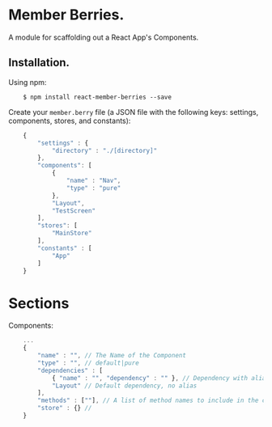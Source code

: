# Member Berries.

A module for scaffolding out a React App's Components.

## Installation.

Using npm:
```shell
	$ npm install react-member-berries --save
```

Create your `member.berry` file (a JSON file with the following keys: settings, components, stores, and constants):
```javascript
	{
		"settings" : {
			"directory" : "./[directory]"
		},
		"components": [
			{
				"name" : "Nav",
				"type" : "pure"
			},
			"Layout",
			"TestScreen"
		],
		"stores": [
			"MainStore"
		],
		"constants" : [
			"App"
		]
	}
```

# Sections

Components:
``` javascript
	...
	{
		"name" : "", // The Name of the Component
		"type" : "", // default|pure
		"dependencies" : [
			{ "name" : "", "dependency" : "" }, // Dependency with alias.
			"Layout" // Default dependency, no alias
		],
		"methods" : [""], // A list of method names to include in the component.
		"store" : {} // 
	}
```